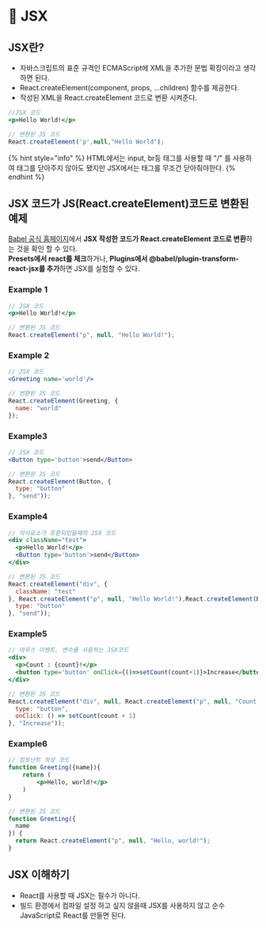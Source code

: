 # 🤩 JSX

## JSX란?

* 자바스크립트의 표준 규격인 ECMAScript에 XML을 추가한 문법 확장이라고 생각하면 된다.
* React.createElement(component, props, ...children) 함수를 제공한다.
* 작성된 XML을 React.createElement 코드로 변환 시켜준다.

```jsx
//JSX 코드
<p>Hello World!</p> 

// 변환된 JS 코드
React.createElement('p',null,"Hello World");
```

{% hint style="info" %}
HTML에서는 input, br등 태그를 사용할 때 "/" 를 사용하여 태그를 닫아주지 않아도 됐지만 JSX에서는 태그를 무조건 닫아줘야한다.
{% endhint %}

## JSX 코드가 JS(React.createElement)코드로 변환된 예제

[Babel 공식 홈페이지](https://babeljs.io/repl#?browsers=defaults%2C%20not%20ie%2011%2C%20not%20ie\_mob%2011\&build=\&builtIns=false\&corejs=3.21\&spec=false\&loose=false\&code\_lz=Q\&debug=false\&forceAllTransforms=false\&modules=false\&shippedProposals=false\&circleciRepo=\&evaluate=false\&fileSize=false\&timeTravel=false\&sourceType=module\&lineWrap=true\&presets=env%2Creact%2Cstage-2\&prettier=false\&targets=\&version=7.21.2\&externalPlugins=\&assumptions=%7B%7D)에서 **JSX 작성한 코드가 React.createElement 코드로 변환**하는 것을 확인 할 수 있다.\
**Presets에서 react를 체크**하거나, **Plugins에서 @babel/plugin-transform-react-jsx를 추가**하면 JSX를 실험할 수 있다.

### Example 1

```jsx
// JSX 코드
<p>Hello World!</p>

// 변환된 JS 코드
React.createElement("p", null, "Hello World!");
```

### Example 2

```jsx
// JSX 코드
<Greeting name='world'/>

// 변환된 JS 코드
React.createElement(Greeting, {
  name: "world"
});
```

### Example3

```jsx
// JSX 코드
<Button type='button'>send</Button>

// 변환된 JS 코드
React.createElement(Button, {
  type: "button"
}, "send"));
```

### Example4

```jsx
// 자식요소가 포함되있을때의 JSX 코드 
<div className="test">
  <p>Hello World!</p>
  <Button type='button'>send</Button>
</div>

// 변환된 JS 코드
React.createElement("div", {
  className: "test"
}, React.createElement("p", null, "Hello World!"),React.createElement(Button, {
  type: "button"
}, "send"));
```

### Example5

```jsx
// 마우스 이벤트, 변수를 사용하는 JSX코드
<div>
  <p>Count : {count}!</p>
  <button type='button' onClick={()=>setCount(count+1)}>Increase</button>
</div>

// 변환된 JS 코드
React.createElement("div", null, React.createElement("p", null, "Count : ", count, "!"), React.createElement("button", {
  type: "button",
  onClick: () => setCount(count + 1)
}, "Increase"));
```

### Example6

```jsx
// 컴포넌트 작성 코드
function Greeting({name}){
    return (
        <p>Hello, world!</p>
    )
}

// 변환된 JS 코드
function Greeting({
  name
}) {
  return React.createElement("p", null, "Hello, world!");
}
```

## JSX 이해하기

* React를 사용할 때 JSX는 필수가 아니다.
* 빌드 환경에서 컴파일 설정 하고 싶지 않을때 JSX를 사용하지 않고 순수 JavaScript로 React를 만들면 된다.
